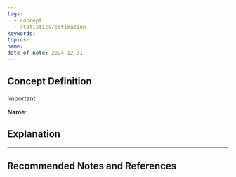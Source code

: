 ```yaml
---
tags:
  - concept
  - statistics/estimation
keywords: 
topics: 
name: 
date of note: 2024-12-31
---
```


## Concept Definition

>[!important]
>**Name**: 



## Explanation





-----------
##  Recommended Notes and References

